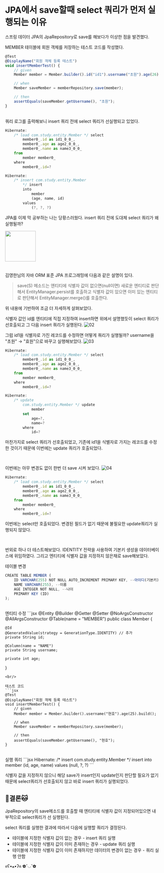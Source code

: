 # JPA에서 save할때 select 쿼리가 먼저 실행되는 이유

스프링 데이터 JPA의 JpaRepository로 save를 해보다가 이상한 점을 발견했다. 

MEMBER 테이블에 회원 객체를 저장하는 테스트 코드를 작성했다. 

```jsx
@Test
@DisplayName("회원 객체 등록 테스트")
void insertMemberTest() {
    // given
    Member member = Member.builder().id("id1").username("초원").age(26).build();

    // when
    Member saveMember = memberRepository.save(member);

    // then
    assertEquals(saveMember.getUsername(), "초원");
}
```
<br/>
쿼리 로그를 출력해보니 insert 쿼리 전에 select 쿼리가 선실행되고 있었다. 

```jsx
Hibernate: 
    /* load com.study.entity.Member */ select
        member0_.id as id1_0_0_,
        member0_.age as age2_0_0_,
        member0_.name as name3_0_0_ 
    from
        member member0_ 
    where
        member0_.id=?

Hibernate: 
    /* insert com.study.entity.Member
        */ insert 
        into
            member
            (age, name, id) 
        values
            (?, ?, ?)
```

JPA를 이제 막 공부하는 나는 당황스러웠다. insert 쿼리 전에 도대체 select 쿼리가 왜 실행될까?

<img src="https://user-images.githubusercontent.com/52793122/134377818-ff6fdcfd-ac34-4255-86db-a3a0a807b6e5.png"  width="100" height="100"/>

<br/>
<br/>
<br/>
김영한님의 자바 ORM 표준 JPA 프로그래밍에 다음과 같은 설명이 있다.

> save(S) 메소드는 엔티티에 식별자 값이 없으면(null이면) 새로운 엔티티로 판단해서 EntityManager.persist를 호출하고 식별자 값이 있으면 이미 있는 엔티티로 판단해서 EntityManager.merge()를 호출한다.

위 내용에 기반하여 조금 더 자세하게 살펴보았다.

식별자 값인 id를 엔티티에 직접 지정하여 insert하면 위에서 설명했듯이 select 쿼리가 선호출되고 그 다음 insert 쿼리가 실행된다. 
![02](https://user-images.githubusercontent.com/52793122/134377833-d359b568-c511-4372-897b-d35f54289c7e.png)

그럼 id1을 식별자로 가진 레코드를 수정하면 어떻게 쿼리가 실행될까? 
username을 "초원" → "효원"으로 바꾸고 실행해보았다. 
![03](https://user-images.githubusercontent.com/52793122/134377836-cd8e0955-b817-4d82-80e0-c46ccc69f09e.png)
```jsx
Hibernate: 
    /* load com.study.entity.Member */ select
        member0_.id as id1_0_0_,
        member0_.age as age2_0_0_,
        member0_.name as name3_0_0_ 
    from
        member member0_ 
    where
        member0_.id=?

Hibernate: 
    /* update
        com.study.entity.Member */ update
            member 
        set
            age=?,
            name=? 
        where
            id=?
```

마찬가지로 select 쿼리가 선호출되었고, 기존에 id1을 식별자로 가지는 레코드를 수정한 것이기 때문에 이번에는 update 쿼리가 호출되었다. 

<br/>

이번에는 아무 변경도 없이 한번 더 save 시켜 보았다. 
![04](https://user-images.githubusercontent.com/52793122/134377839-b4fe6dcc-0145-4918-8708-ce472bcac1ef.png)

```jsx
Hibernate: 
    /* load com.study.entity.Member */ select
        member0_.id as id1_0_0_,
        member0_.age as age2_0_0_,
        member0_.name as name3_0_0_ 
    from
        member member0_ 
    where
        member0_.id=?
```

이번에는 select만 호출되었다. 변경된 필드가 없기 때문에 불필요한 update쿼리가 실행되지 않았다.

<br/>

번외로 하나 더 테스트해보았다. IDENTITY 전략을 사용하여 기본키 생성을 데이터베이스에 위임하였다. 그리고 엔티티에 식별자 값을 지정하지 않은채로 save해보았다.

테이블 변경
```jsx
CREATE TABLE MEMBER (
	ID VARCHAR(255) NOT NULL AUTO_INCREMENT PRIMARY KEY, --아이디(기본키)
	NAME VARCHAR(255), --이름
	AGE INTEGER NOT NULL, --나이
	PRIMARY KEY (ID)
);
```
<br/>
엔티티 수정
```jsx
@Entity
@Builder
@Getter
@Setter
@NoArgsConstructor
@AllArgsConstructor
@Table(name = "MEMBER")
public class Member {

    @Id
    @GeneratedValue(strategy = GenerationType.IDENTITY) // 추가
    private String id;

    @Column(name = "NAME")
    private String username;

    private int age;
}
```
<br/>

테스트 코드
```jsx
@Test
@DisplayName("회원 객체 등록 테스트")
void insertMemberTest() {
    // given
    Member member = Member.builder().username("현호").age(25).build();

    // when
    Member saveMember = memberRepository.save(member);

    // then
    assertEquals(saveMember.getUsername(), "현호");
}
```
<br/>
실행 쿼리
```jsx
Hibernate: 
    /* insert com.study.entity.Member
        */ insert 
        into
            member
            (id, age, name) 
        values
            (null, ?, ?)
```

식별자 값을 지정하지 않으니 해당 save가 insert인지 update인지 판단할 필요가 없기 때문에 select쿼리가 선호출되지 않고 바로 insert 쿼리가 실행되었다. 
<br/>
## 🐶결론🐱
JpaRepository의 save메소드를 호출할 때 엔티티에 식별자 값이 지정되어있으면 내부적으로 select쿼리가 선 실행된다. 

select 쿼리를 실행한 결과에 따라서 다음에 실행할 쿼리가 결정된다. 

- 테이블에 지정한 식별자 값이 없는 경우 - insert 쿼리 실행
- 테이블에 지정한 식별자 값이 이미 존재하는 경우 - update 쿼리 실행
- 테이블에 지정한 식별자 값이 이미 존재하지만 데이터의 변경이 없는 경우 - 쿼리 실행 안함

คʕ•ﻌ•ʔค    ✿˘◡˘✿